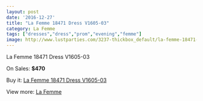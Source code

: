 ```yaml
---
layout: post
date: '2016-12-27'
title: "La Femme 18471 Dress V1605-03"
category: La Femme
tags: ["dresses","dress","prom","evening","femme"]
image: http://www.lustparties.com/3237-thickbox_default/la-femme-18471-dress-v1605-03.jpg
---
```

La Femme 18471 Dress V1605-03

On Sales: **$470**
<a href="https://www.lustparties.com/en/la-femme/1060-la-femme-18471-dress-v1605-03.html"><amp-img layout="responsive" width="600" height="600" src="//www.lustparties.com/3237-thickbox_default/la-femme-18471-dress-v1605-03.jpg" alt="La Femme 18471 Dress V1605-03 0" /></a>
<a href="https://www.lustparties.com/en/la-femme/1060-la-femme-18471-dress-v1605-03.html"><amp-img layout="responsive" width="600" height="600" src="//www.lustparties.com/3240-thickbox_default/la-femme-18471-dress-v1605-03.jpg" alt="La Femme 18471 Dress V1605-03 1" /></a>
<a href="https://www.lustparties.com/en/la-femme/1060-la-femme-18471-dress-v1605-03.html"><amp-img layout="responsive" width="600" height="600" src="//www.lustparties.com/3239-thickbox_default/la-femme-18471-dress-v1605-03.jpg" alt="La Femme 18471 Dress V1605-03 2" /></a>
<a href="https://www.lustparties.com/en/la-femme/1060-la-femme-18471-dress-v1605-03.html"><amp-img layout="responsive" width="600" height="600" src="//www.lustparties.com/3238-thickbox_default/la-femme-18471-dress-v1605-03.jpg" alt="La Femme 18471 Dress V1605-03 3" /></a>

Buy it: [La Femme 18471 Dress V1605-03](https://www.lustparties.com/en/la-femme/1060-la-femme-18471-dress-v1605-03.html "La Femme 18471 Dress V1605-03")

View more: [La Femme](https://www.lustparties.com/en/4-la-femme "La Femme")